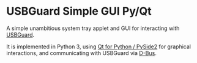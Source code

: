 # USBGuard Simple GUI Py/Qt

A simple unambitious system tray applet and GUI for interacting with
[USBGuard](https://usbguard.github.io/).

It is implemented in Python 3, using 
[Qt for Python / PySide2](https://www.qt.io/qt-for-python) for
graphical interactions, and communicating with USBGuard via
[D-Bus](https://dbus.freedesktop.org/doc/dbus-python/).
